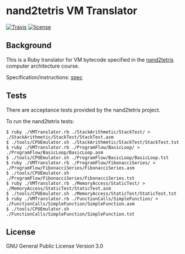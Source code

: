 # nand2tetris VM Translator

[![Travis](https://img.shields.io/travis/yitznewton/nand2tetris_vm_translator.svg)](https://travis-ci.org/yitznewton/nand2tetris_vm_translator/)
[![license](https://img.shields.io/github/license/yitznewton/nand2tetris_vm_translator.svg)](https://www.gnu.org/copyleft/gpl.html)

## Background

This is a Ruby translator for VM bytecode specified in the
[nand2tetris](http://www.nand2tetris.org/) computer architecture course.

Specification/instructions: [spec](http://www.nand2tetris.org/chapters/chapter%2007.pdf)

## Tests

There are acceptance tests provided by the nand2tetris project.

To run the nand2tetris tests:

```shell
$ ruby ./VMTranslator.rb ./StackArithmetic/StackTest/ > ./StackArithmetic/StackTest/StackTest.asm
$ ./tools/CPUEmulator.sh ./StackArithmetic/StackTest/StackTest.tst
$ ruby ./VMTranslator.rb ./ProgramFlow/BasicLoop/ > ./ProgramFlow/BasicLoop/BasicLoop.asm
$ ./tools/CPUEmulator.sh ./ProgramFlow/BasicLoop/BasicLoop.tst
$ ruby ./VMTranslator.rb ./ProgramFlow/FibonacciSeries/ > ./ProgramFlow/FibonacciSeries/FibonacciSeries.asm
$ ./tools/CPUEmulator.sh ./ProgramFlow/FibonacciSeries/FibonacciSeries.tst
$ ruby ./VMTranslator.rb ./MemoryAccess/StaticTest/ > ./MemoryAccess/StaticTest/StaticTest.asm
$ ./tools/CPUEmulator.sh ./MemoryAccess/StaticTest/StaticTest.tst
$ ruby ./VMTranslator.rb ./FunctionCalls/SimpleFunction/ > ./FunctionCalls/SimpleFunction/SimpleFunction.asm
$ ./tools/CPUEmulator.sh ./FunctionCalls/SimpleFunction/SimpleFunction.tst
```

## License

GNU General Public License Version 3.0
